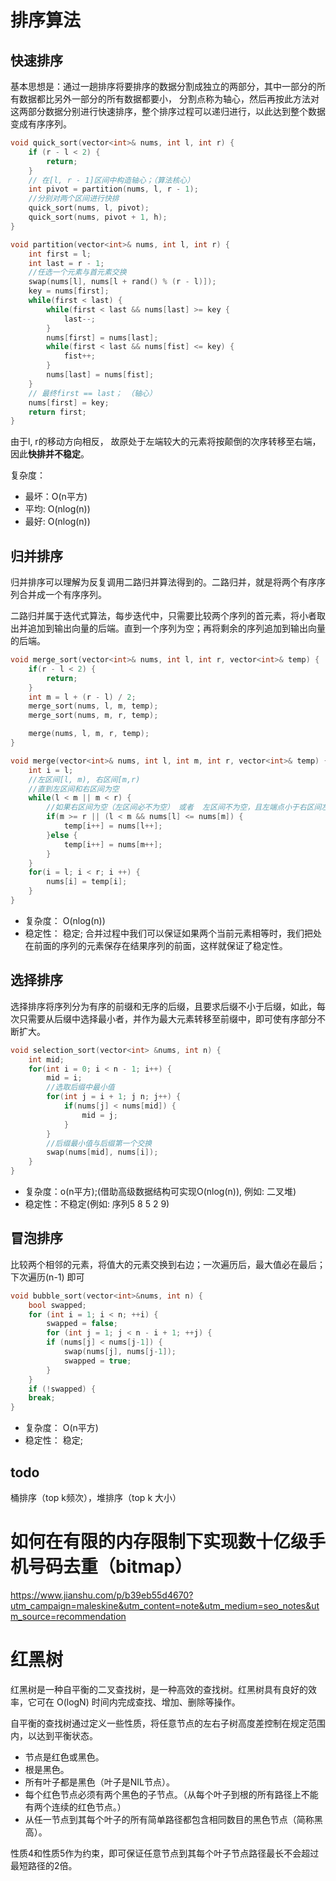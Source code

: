 # 排序算法

## 快速排序

基本思想是：通过一趟排序将要排序的数据分割成独立的两部分，其中一部分的所有数据都比另外一部分的所有数据都要小， 分割点称为轴心，然后再按此方法对这两部分数据分别进行快速排序，整个排序过程可以递归进行，以此达到整个数据变成有序序列。

```c++
void quick_sort(vector<int>& nums, int l, int r) {
    if (r - l < 2) {
        return;
    }
    // 在[l, r - 1]区间中构造轴心；（算法核心）
    int pivot = partition(nums, l, r - 1);
    //分别对两个区间进行快排
    quick_sort(nums, l, pivot);
    quick_sort(nums, pivot + 1, h);
}

void partition(vector<int>& nums, int l, int r) {
    int first = l;
    int last = r - 1;
    //任选一个元素与首元素交换
    swap(nums[l], nums[l + rand() % (r - l)]);
    key = nums[first];
    while(first < last) {
        while(first < last && nums[last] >= key {
            last--;
        }
        nums[first] = nums[last];
        while(first < last && nums[fist] <= key) {
            fist++;
        }
        nums[last] = nums[fist];
    }
    // 最终first == last； （轴心）
    nums[first] = key;
    return first;
}
```

由于l, r的移动方向相反， 故原处于左端较大的元素将按颠倒的次序转移至右端， 因此**快排并不稳定**。

复杂度：

- 最坏：O(n平方)
- 平均: O(nlog(n))
- 最好: O(nlog(n))

## 归并排序

归并排序可以理解为反复调用二路归并算法得到的。二路归并，就是将两个有序序列合并成一个有序序列。

二路归并属于迭代式算法，每步迭代中，只需要比较两个序列的首元素，将小者取出并追加到输出向量的后端。直到一个序列为空；再将剩余的序列追加到输出向量的后端。

```c++
void merge_sort(vector<int>& nums, int l, int r, vector<int>& temp) {
    if(r - l < 2) {
        return;
    }
    int m = l + (r - l) / 2;
    merge_sort(nums, l, m, temp);
    merge_sort(nums, m, r, temp);

    merge(nums, l, m, r, temp);
}

void merge(vector<int>& nums, int l, int m, int r, vector<int>& temp) {
    int i = l;
    //左区间[l, m), 右区间[m,r)
    //直到左区间和右区间为空
    while(l < m || m < r) {
        //如果右区间为空（左区间必不为空） 或者  左区间不为空，且左端点小于右区间左端点
        if(m >= r || (l < m && nums[l] <= nums[m]) {
            temp[i++] = nums[l++];
        }else {
            temp[i++] = nums[m++]; 
        }
    }
    for(i = l; i < r; i ++) {
        nums[i] = temp[i];
    }
}
```

- 复杂度： O(nlog(n))
- 稳定性： 稳定; 合并过程中我们可以保证如果两个当前元素相等时，我们把处在前面的序列的元素保存在结果序列的前面，这样就保证了稳定性。

## 选择排序

选择排序将序列分为有序的前缀和无序的后缀，且要求后缀不小于后缀，如此，每次只需要从后缀中选择最小者，并作为最大元素转移至前缀中，即可使有序部分不断扩大。

```c++
void selection_sort(vector<int> &nums, int n) {
    int mid;
    for(int i = 0; i < n - 1; i++) {
        mid = i;
        //选取后缀中最小值
        for(int j = i + 1; j n; j++) {
            if(nums[j] < nums[mid]) {
                mid = j;
            }
        }
        //后缀最小值与后缀第一个交换
        swap(nums[mid], nums[i]);
    }
}
```

- 复杂度：o(n平方);(借助高级数据结构可实现O(nlog(n)), 例如: 二叉堆)
- 稳定性：不稳定(例如: 序列5 8 5 2 9)

## 冒泡排序

比较两个相邻的元素，将值大的元素交换到右边；一次遍历后，最大值必在最后；下次遍历(n-1) 即可

```c++
void bubble_sort(vector<int>&nums, int n) {
    bool swapped;
    for (int i = 1; i < n; ++i) {
        swapped = false;
        for (int j = 1; j < n - i + 1; ++j) {
        if (nums[j] < nums[j-1]) {
            swap(nums[j], nums[j-1]);
            swapped = true;
        }
    }
    if (!swapped) {
    break;
}  
```

- 复杂度： O(n平方)
- 稳定性： 稳定;

## todo

桶排序（top k频次），堆排序（top k 大小）

# 如何在有限的内存限制下实现数十亿级手机号码去重（bitmap）

https://www.jianshu.com/p/b39eb55d4670?utm_campaign=maleskine&utm_content=note&utm_medium=seo_notes&utm_source=recommendation

# 红黑树

红黑树是一种自平衡的二叉查找树，是一种高效的查找树。红黑树具有良好的效率，它可在 O(logN) 时间内完成查找、增加、删除等操作。

自平衡的查找树通过定义一些性质，将任意节点的左右子树高度差控制在规定范围内，以达到平衡状态。

- 节点是红色或黑色。
- 根是黑色。
- 所有叶子都是黑色（叶子是NIL节点）。
- 每个红色节点必须有两个黑色的子节点。（从每个叶子到根的所有路径上不能有两个连续的红色节点。）
- 从任一节点到其每个叶子的所有简单路径都包含相同数目的黑色节点（简称黑高）。

性质4和性质5作为约束，即可保证任意节点到其每个叶子节点路径最长不会超过最短路径的2倍。
